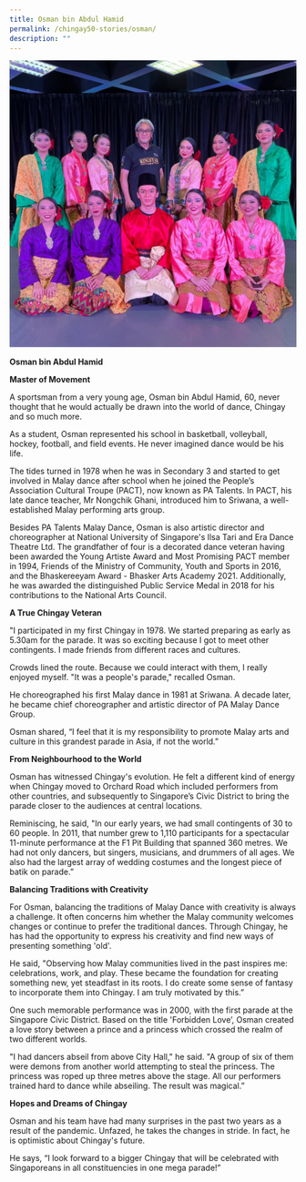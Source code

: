 ```yaml
---
title: Osman bin Abdul Hamid
permalink: /chingay50-stories/osman/
description: ""
---
```

![Osman and his dancers](/images/Chingay50%20Stories/osman.png)

**Osman bin Abdul Hamid**

**Master of Movement**

A sportsman from a very young age, Osman bin Abdul Hamid, 60, never thought that he would actually be drawn into the world of dance, Chingay and so much more.
 
As a student, Osman represented his school in basketball, volleyball, hockey, football, and field events. He never imagined dance would be his life.
 
The tides turned in 1978 when he was in Secondary 3 and started to get involved in Malay dance after school when he joined the People’s Association Cultural Troupe (PACT), now known as PA Talents. In PACT, his late dance teacher, Mr Nongchik Ghani, introduced him to Sriwana, a well-established Malay performing arts group. 
 
Besides PA Talents Malay Dance, Osman is also artistic director and choreographer at National University of Singapore's Ilsa Tari and Era Dance Theatre Ltd. The grandfather of four is a decorated dance veteran having been awarded the Young Artiste Award and Most Promising PACT member in 1994, Friends of the Ministry of Community, Youth and Sports in 2016, and the Bhaskereeyam Award - Bhasker Arts Academy 2021. Additionally, he was awarded the distinguished Public Service Medal in 2018 for his contributions to the National Arts Council.
 
**A True Chingay Veteran**

"I participated in my first Chingay in 1978. We started preparing as early as 5.30am for the parade. It was so exciting because I got to meet other contingents. I made friends from different races and cultures.
 
Crowds lined the route. Because we could interact with them, I really enjoyed myself. "It was a people's parade," recalled Osman.
 
He choreographed his first Malay dance in 1981 at Sriwana. A decade later, he became chief choreographer and artistic director of PA Malay Dance Group.
 
Osman shared, “I feel that it is my responsibility to promote Malay arts and culture in this grandest parade in Asia, if not the world.”
 
**From Neighbourhood to the World**

Osman has witnessed Chingay's evolution. He felt a different kind of energy when Chingay moved to Orchard Road which included performers from other countries, and subsequently to Singapore’s Civic District to bring the parade closer to the audiences at central locations.
 
Reminiscing, he said, "In our early years, we had small contingents of 30 to 60 people. In 2011, that number grew to 1,110 participants for a spectacular 11-minute performance at the F1 Pit Building that spanned 360 metres. We had not only dancers, but singers, musicians, and drummers of all ages. We also had the largest array of wedding costumes and the longest piece of batik on parade.”
 
**Balancing Traditions with Creativity**

For Osman, balancing the traditions of Malay Dance with creativity is always a challenge. It often concerns him whether the Malay community welcomes changes or continue to prefer the traditional dances.  Through Chingay, he has had the opportunity to express his creativity and find new ways of presenting something 'old'.
 
He said, "Observing how Malay communities lived in the past inspires me: celebrations, work, and play. These became the foundation for creating something new, yet steadfast in its roots. I do create some sense of fantasy to incorporate them into Chingay. I am truly motivated by this.”

One such memorable performance was in 2000, with the first parade at the Singapore Civic District. Based on the title 'Forbidden Love’, Osman created a love story between a prince and a princess which crossed the realm of two different worlds.
 
"I had dancers abseil from above City Hall," he said. "A group of six of them were demons from another world attempting to steal the princess. The princess was roped up three metres above the stage. All our performers trained hard to dance while abseiling. The result was magical.”
 
**Hopes and Dreams of Chingay**

Osman and his team have had many surprises in the past two years as a result of the pandemic. Unfazed, he takes the changes in stride. In fact, he is optimistic about Chingay's future.
 
He says, “I look forward to a bigger Chingay that will be celebrated with Singaporeans in all constituencies in one mega parade!”